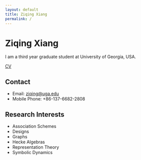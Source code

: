 ```yaml
---
layout: default
title: Ziqing Xiang
permalink: /
---
```


# Ziqing Xiang
I am a third year graduate student at University of Georgia, USA.

[CV](data/CV.pdf)

## Contact
* Email: <ziqing@uga.edu>
* Mobile Phone: +86-137-6682-2808

## Research Interests
* Association Schemes
* Designs
* Graphs
* Hecke Algebras
* Representation Theory
* Symbolic Dynamics